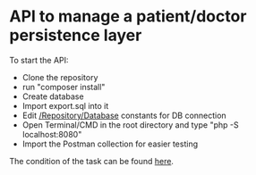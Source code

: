 # API to manage a patient/doctor persistence layer

To start the API:
 - Clone the repository
 - run "composer install"
 - Create database
 - Import export.sql into it
 - Edit [/Repository/Database](https://github.com/jorjomir/api-users-hospitals/blob/master/Repository/Database.php) constants for DB connection
 - Open Terminal/CMD in the root directory and type "php -S localhost:8080"
 - Import the Postman collection for easier testing
 
The condition of the task can be found [here](https://github.com/jorjomir/api-users-hospitals/blob/master/api-task.md).